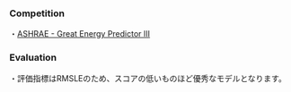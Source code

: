 ### Competition<br>
・[ASHRAE - Great Energy Predictor III](https://www.kaggle.com/c/ashrae-energy-prediction)

### Evaluation
・評価指標はRMSLEのため、スコアの低いものほど優秀なモデルとなります。
